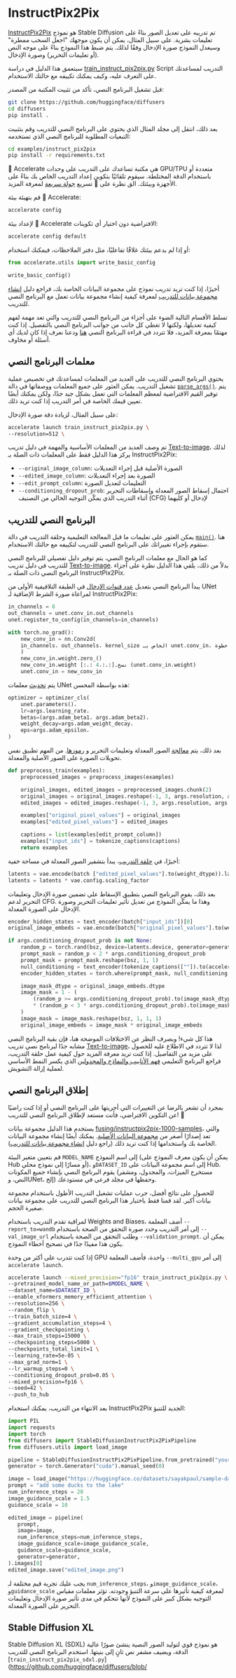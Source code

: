 # InstructPix2Pix

[InstructPix2Pix](https://hf.co/papers/2211.09800) هو نموذج Stable Diffusion تم تدريبه على تعديل الصور بناءً على تعليمات بشرية. على سبيل المثال، يمكن أن يكون موجهك "اجعل السحب ممطرة" وسيعدل النموذج صورة الإدخال وفقًا لذلك. يتم ضبط هذا النموذج بناءً على موجه النص (أو تعليمات التحرير) وصورة الإدخال.

سيتعمق هذا الدليل في دراسة [train_instruct_pix2pix.py](https://github.com/huggingface/diffusers/blob/main/examples/instruct_pix2pix/train_instruct_pix2pix.py) Script التدريب لمساعدتك على التعرف عليه، وكيف يمكنك تكييفه مع حالتك الاستخدام.

قبل تشغيل البرنامج النصي، تأكد من تثبيت المكتبة من المصدر:

```bash
git clone https://github.com/huggingface/diffusers
cd diffusers
pip install .
```

بعد ذلك، انتقل إلى مجلد المثال الذي يحتوي على البرنامج النصي للتدريب وقم بتثبيت التبعيات المطلوبة للبرنامج النصي الذي تستخدمه:

```bash
cd examples/instruct_pix2pix
pip install -r requirements.txt
```

🤗 Accelerate هي مكتبة تساعدك على التدريب على وحدات GPU/TPU متعددة أو باستخدام الدقة المختلطة. سيقوم تلقائيًا بتكوين إعداد التدريب الخاص بك بناءً على الأجهزة وبيئتك. الق نظرة على 🤗 تسريع [جولة سريعة](https://huggingface.co/docs/accelerate/quicktour) لمعرفة المزيد.

قم بتهيئة بيئة 🤗 Accelerate:

```bash
accelerate config
```

لإعداد بيئة 🤗 Accelerate الافتراضية دون اختيار أي تكوينات:

```bash
accelerate config default
```

أو إذا لم يدعم بيئتك غلافًا تفاعليًا، مثل دفتر الملاحظات، فيمكنك استخدام:

```py
from accelerate.utils import write_basic_config

write_basic_config()
```

أخيرًا، إذا كنت تريد تدريب نموذج على مجموعة البيانات الخاصة بك، فراجع دليل [إنشاء مجموعة بيانات للتدريب](create_dataset) لمعرفة كيفية إنشاء مجموعة بيانات تعمل مع البرنامج النصي للتدريب.

تسلط الأقسام التالية الضوء على أجزاء من البرنامج النصي للتدريب والتي تعد مهمة لفهم كيفية تعديلها، ولكنها لا تغطي كل جانب من جوانب البرنامج النصي بالتفصيل. إذا كنت مهتمًا بمعرفة المزيد، فلا تتردد في قراءة البرنامج النصي [هنا](https://github.com/huggingface/diffusers/blob/main/examples/instruct_pix2pix/train_instruct_pix2pix.py) ودعنا نعرف إذا كان لديك أي أسئلة أو مخاوف.

## معلمات البرنامج النصي

يحتوي البرنامج النصي للتدريب على العديد من المعلمات لمساعدتك في تخصيص عملية تشغيل التدريب. يمكن العثور على جميع المعلمات ووصفاتها في دالة [`parse_args()`](https://github.com/huggingface/diffusers/blob/64603389da01082055a901f2883c4810d1144edb/examples/instruct_pix2pix/train_instruct_pix2pix.py#L65). يتم توفير القيم الافتراضية لمعظم المعلمات التي تعمل بشكل جيد جدًا، ولكن يمكنك أيضًا تعيين قيمك الخاصة في أمر التدريب إذا كنت تريد ذلك.

على سبيل المثال، لزيادة دقة صورة الإدخال:

```bash
accelerate launch train_instruct_pix2pix.py \
--resolution=512 \
```

تم وصف العديد من المعلمات الأساسية والمهمة في دليل تدريب [Text-to-image](text2image#script-parameters)، لذلك يركز هذا الدليل فقط على المعلمات ذات الصلة بـ InstructPix2Pix:

- `--original_image_column`: الصورة الأصلية قبل إجراء التعديلات
- `--edited_image_column`: الصورة بعد إجراء التعديلات
- `--edit_prompt_column`: التعليمات لتعديل الصورة
- `--conditioning_dropout_prob`: احتمال إسقاط الصور المعدلة وإسقاطات التحرير أثناء التدريب الذي يمكّن التوجيه الخالي من التصنيف (CFG) لإدخال أو كليهما

## البرنامج النصي للتدريب

يمكن العثور على تعليمات ما قبل المعالجة التعليمية وحلقة التدريب في دالة [`main()`](https://github.com/huggingface/diffusers/blob/64603389da01082055a901f2883c4810d1144edb/examples/instruct_pix2pix/train_instruct_pix2pix.py#L374). هنا ستقوم بإجراء تغييراتك على البرنامج النصي للتدريب لتكييفه مع حالتك الاستخدام.

كما هو الحال مع معلمات البرنامج النصي، يتم توفير دليل تفصيلي للبرنامج النصي للتدريب في دليل تدريب [Text-to-image](text2image#training-script). بدلاً من ذلك، يلقي هذا الدليل نظرة على أجزاء البرنامج النصي ذات الصلة بـ InstructPix2Pix.

يبدأ البرنامج النصي بتعديل [عدد قنوات الإدخال](https://github.com/huggingface/diffusers/blob/64603389da01082055a901f2883c4810d1144edb/examples/instruct_pix2pix/train_instruct_pix2pix.py#L445) في الطبقة التلافيفية الأولى من UNet لمراعاة صورة الشرط الإضافية لـ InstructPix2Pix:

```py
in_channels = 8
out_channels = unet.conv_in.out_channels
unet.register_to_config(in_channels=in_channels)

with torch.no_grad():
	new_conv_in = nn.Conv2d(
	in_channels، out_channels، kernel_size الخاص بـ unet.conv_in، خطوة unet.conv_in، حشو unet.conv_in
	)
	new_conv_in.weight.zero_()
	new_conv_in.weight [:،: 4،:،:].نسخ (unet.conv_in.weight)
	unet.conv_in = new_conv_in
```

يتم [تحديث](https://github.com/huggingface/diffusers/blob/64603389da01082055a901f2883c4810d1144edb/examples/instruct_pix2pix/train_instruct_pix2pix.py#L545C1-L551C6) معلمات UNet هذه بواسطة المحسن:

```py
optimizer = optimizer_cls(
	unet.parameters()،
	lr=args.learning_rate،
	betas=(args.adam_beta1، args.adam_beta2)،
	weight_decay=args.adam_weight_decay،
	eps=args.adam_epsilon،
)
```

بعد ذلك، يتم [معالجة](https://github.com/huggingface/diffusers/blob/64603389da01082055a901f2883c4810d1144edb/examples/instruct_pix2pix/train_instruct_pix2pix.py#L624) الصور المعدلة وتعليمات التحرير و [رموزها](https://github.com/huggingface/diffusers/blob/64603389da01082055a901f2883c4810d1144edb/examples/instruct_pix2pix/train_instruct_pix2pix.py#L610C24-L610C24). من المهم تطبيق نفس تحويلات الصورة على الصور الأصلية والمعدلة.

```py
def preprocess_train(examples):
    preprocessed_images = preprocess_images(examples)

    original_images, edited_images = preprocessed_images.chunk(2)
    original_images = original_images.reshape(-1, 3, args.resolution, args.resolution)
    edited_images = edited_images.reshape(-1, 3, args.resolution, args.resolution)

    examples["original_pixel_values"] = original_images
    examples["edited_pixel_values"] = edited_images

    captions = list(examples[edit_prompt_column])
    examples["input_ids"] = tokenize_captions(captions)
    return examples
```

أخيرًا، في [حلقة التدريب](https://github.com/huggingface/diffusers/blob/64603389da01082055a901f2883c4810d1144edb/examples/instruct_pix2pix/train_instruct_pix2pix.py#L730)، يبدأ بتشفير الصور المعدلة في مساحة خفية:

```py
latents = vae.encode(batch ["edited_pixel_values"].to(weight_dtype)).latent_dist.sample()
latents = latents * vae.config.scaling_factor
```

بعد ذلك، يقوم البرنامج النصي بتطبيق الإسقاط على تضمين صورة الإدخال وتعليمات التحرير لدعم CFG. وهذا ما يمكّن النموذج من تعديل تأثير تعليمات التحرير وصورة الإدخال على الصورة المعدلة.

```py
encoder_hidden_states = text_encoder(batch["input_ids"])[0]
original_image_embeds = vae.encode(batch["original_pixel_values"].to(weight_dtype)).latent_dist.mode()

if args.conditioning_dropout_prob is not None:
    random_p = torch.rand(bsz, device=latents.device, generator=generator)
    prompt_mask = random_p < 2 * args.conditioning_dropout_prob
    prompt_mask = prompt_mask.reshape(bsz, 1, 1)
    null_conditioning = text_encoder(tokenize_captions([""]).to(accelerator.device))[0]
    encoder_hidden_states = torch.where(prompt_mask, null_conditioning, encoder_hidden_states)

    image_mask_dtype = original_image_embeds.dtype
    image_mask = 1 - (
        (random_p >= args.conditioning_dropout_prob).to(image_mask_dtype)
        * (random_p < 3 * args.conditioning_dropout_prob).to(image_mask_dtype)
    )
    image_mask = image_mask.reshape(bsz, 1, 1, 1)
    original_image_embeds = image_mask * original_image_embeds
```


هذا كل شيء! وبصرف النظر عن الاختلافات الموضحة هنا، فإن بقية البرنامج النصي مشابه جدًا لبرنامج نصي تدريب [Text-to-image](text2image#training-script)، لذا لا تتردد في الاطلاع عليه للحصول على مزيد من التفاصيل. إذا كنت تريد معرفة المزيد حول كيفية عمل حلقة التدريب، فراجع البرنامج التعليمي [فهم الأنابيب والنماذج والمجدولين](../using-diffusers/write_own_pipeline) الذي يكسر النمط الأساسي لعملية إزالة التشويش.

## إطلاق البرنامج النصي

بمجرد أن تشعر بالرضا عن التغييرات التي أجريتها على البرنامج النصي أو إذا كنت راضيًا عن التكوين الافتراضي، فأنت مستعد لإطلاق البرنامج النصي للتدريب! 🚀

يستخدم هذا الدليل مجموعة بيانات [fusing/instructpix2pix-1000-samples](https://huggingface.co/datasets/fusing/instructpix2pix-1000-samples)، والتي تعد إصدارًا أصغر من [مجموعة البيانات الأصلية](https://huggingface.co/datasets/timbrooks/instructpix2pix-clip-filtered). يمكنك أيضًا إنشاء مجموعة البيانات الخاصة بك واستخدامها إذا كنت تريد ذلك (راجع دليل [إنشاء مجموعة بيانات للتدريب](create_dataset)).

قم بتعيين متغير البيئة `MODEL_NAME` إلى اسم النموذج (يمكن أن يكون معرف النموذج على Hub أو مسارًا إلى نموذج محلي)، و`DATASET_ID` إلى اسم مجموعة البيانات على Hub. يقوم البرنامج النصي بإنشاء جميع المكونات (مستخرج الميزات، والمجدول، ومشفر النص، وUNet، إلخ) وحفظها في مجلد فرعي في مستودعك.

للحصول على نتائج أفضل، جرب عمليات تشغيل التدريب الأطول باستخدام مجموعة بيانات أكبر. لقد قمنا فقط باختبار هذا البرنامج النصي للتدريب على مجموعة بيانات صغيرة الحجم.

لمراقبة تقدم التدريب باستخدام Weights and Biases، أضف المعلمة `--report_to=wandb` إلى أمر التدريب وحدد صورة التحقق من الصحة باستخدام `--val_image_url` وطلب التحقق من الصحة باستخدام `--validation_prompt`. يمكن أن يكون هذا مفيدًا جدًا في تصحيح أخطاء النموذج.

إذا كنت تتدرب على أكثر من وحدة GPU واحدة، فأضف المعلمة `--multi_gpu` إلى أمر `accelerate launch`.

```bash
accelerate launch --mixed_precision="fp16" train_instruct_pix2pix.py \
--pretrained_model_name_or_path=$MODEL_NAME \
--dataset_name=$DATASET_ID \
--enable_xformers_memory_efficient_attention \
--resolution=256 \
--random_flip \
--train_batch_size=4 \
--gradient_accumulation_steps=4 \
--gradient_checkpointing \
--max_train_steps=15000 \
--checkpointing_steps=5000 \
--checkpoints_total_limit=1 \
--learning_rate=5e-05 \
--max_grad_norm=1 \
--lr_warmup_steps=0 \
--conditioning_dropout_prob=0.05 \
--mixed_precision=fp16 \
--seed=42 \
--push_to_hub
```

بعد الانتهاء من التدريب، يمكنك استخدام InstructPix2Pix الجديد للتنبؤ:


```py
import PIL
import requests
import torch
from diffusers import StableDiffusionInstructPix2PixPipeline
from diffusers.utils import load_image

pipeline = StableDiffusionInstructPix2PixPipeline.from_pretrained("your_cool_model", torch_dtype=torch.float16).to("cuda")
generator = torch.Generator("cuda").manual_seed(0)

image = load_image("https://huggingface.co/datasets/sayakpaul/sample-datasets/resolve/main/test_pix2pix_4.png")
prompt = "add some ducks to the lake"
num_inference_steps = 20
image_guidance_scale = 1.5
guidance_scale = 10

edited_image = pipeline(
   prompt,
   image=image,
   num_inference_steps=num_inference_steps,
   image_guidance_scale=image_guidance_scale,
   guidance_scale=guidance_scale,
   generator=generator,
).images[0]
edited_image.save("edited_image.png")
```


يجب عليك تجربة قيم مختلفة لـ `num_inference_steps`، و`image_guidance_scale`، و`guidance_scale` لمعرفة كيفية تأثيرها على سرعة التنبؤ وجودته. تؤثر معلمات مقياس التوجيه بشكل كبير على النموذج لأنها تتحكم في مدى تأثير صورة الإدخال وتعليمات التحرير على الصورة المعدلة.

## Stable Diffusion XL

Stable Diffusion XL (SDXL) هو نموذج قوي لتوليد الصور النصية ينشئ صورًا عالية الدقة، ويضيف مشفر نص ثانٍ إلى بنيتها. استخدم البرنامج النصي للتدريب [`train_instruct_pix2pix_sdxl.py`](https://github.com/huggingface/diffusers/blob/